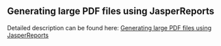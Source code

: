 ## Generating large PDF files using JasperReports

Detailed description can be found here: [Generating large PDF files using JasperReports](https://piotrminkowski.wordpress.com/2017/06/12/generating-large-pdf-files-using-jasperreports/) 